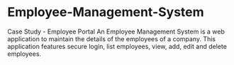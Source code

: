 # Employee-Management-System
Case Study - Employee Portal
An Employee Management System is a web application to maintain the details of the employees of a company. 
This application features secure login, list employees, view, add, edit and delete employees.

